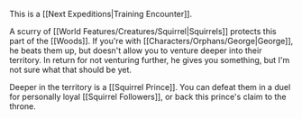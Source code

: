 This is a [[Next Expeditions|Training Encounter]].

A scurry of [[World Features/Creatures/Squirrel|Squirrels]] protects this part of the [[Woods]]. If you're with [[Characters/Orphans/George|George]], he beats them up, but doesn't allow you to venture deeper into their territory. In return for not venturing further, he gives you something, but I'm not sure what that should be yet.

Deeper in the territory is a [[Squirrel Prince]]. You can defeat them in a duel for personally loyal [[Squirrel Followers]], or back this prince's claim to the throne.